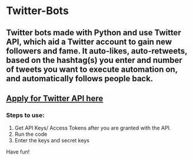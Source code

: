 # Twitter-Bots
## Twitter bots made with Python and use Twitter API, which aid a Twitter account to gain new followers and fame. It auto-likes, auto-retweets, based on the hashtag(s) you enter and number of tweets you want to execute automation on, and automatically follows people back.

## [Apply for Twitter API here](https://developer.twitter.com/)

### Steps to use:
1. Get API Keys/ Access Tokens after you are granted with the API.
2. Run the code
3. Enter the keys and secret keys

Have fun!

